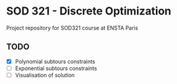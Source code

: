 # SOD 321 - Discrete Optimization

Project repository for SOD321 course at ENSTA Paris

## TODO

- [x] Polynomial subtours constraints
- [ ] Exponential subtours constraints
- [ ] Visualisation of solution
